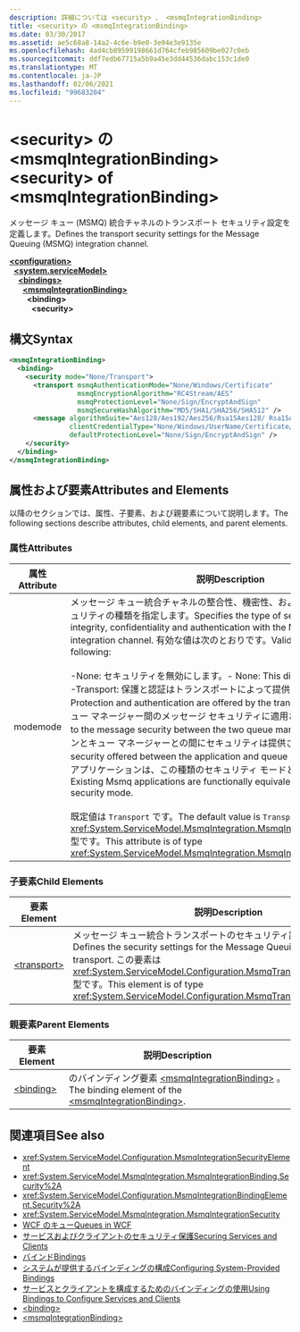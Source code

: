 ```yaml
---
description: 詳細については <security> 、 <msmqIntegrationBinding>
title: <security> の <msmqIntegrationBinding>
ms.date: 03/30/2017
ms.assetid: ae5c68a8-14a2-4c6e-b9e0-3e94e3e9135e
ms.openlocfilehash: 4ad4cb89599198661d764cfeb985609be027c0eb
ms.sourcegitcommit: ddf7edb67715a5b9a45e3dd44536dabc153c1de0
ms.translationtype: MT
ms.contentlocale: ja-JP
ms.lasthandoff: 02/06/2021
ms.locfileid: "99683204"
---
```

# <a name="security-of-msmqintegrationbinding"></a><span data-ttu-id="ac230-103">\<security> の \<msmqIntegrationBinding></span><span class="sxs-lookup"><span data-stu-id="ac230-103">\<security> of \<msmqIntegrationBinding></span></span>

<span data-ttu-id="ac230-104">メッセージ キュー (MSMQ) 統合チャネルのトランスポート セキュリティ設定を定義します。</span><span class="sxs-lookup"><span data-stu-id="ac230-104">Defines the transport security settings for the Message Queuing (MSMQ) integration channel.</span></span>  
  
[**\<configuration>**](../configuration-element.md)\
&nbsp;&nbsp;[**\<system.serviceModel>**](system-servicemodel.md)\
&nbsp;&nbsp;&nbsp;&nbsp;[**\<bindings>**](bindings.md)\
&nbsp;&nbsp;&nbsp;&nbsp;&nbsp;&nbsp;[**\<msmqIntegrationBinding>**](msmqintegrationbinding.md)\
&nbsp;&nbsp;&nbsp;&nbsp;&nbsp;&nbsp;&nbsp;&nbsp;**\<binding>**\
&nbsp;&nbsp;&nbsp;&nbsp;&nbsp;&nbsp;&nbsp;&nbsp;&nbsp;&nbsp;**\<security>**  
  
## <a name="syntax"></a><span data-ttu-id="ac230-105">構文</span><span class="sxs-lookup"><span data-stu-id="ac230-105">Syntax</span></span>  
  
```xml  
<msmqIntegrationBinding>
  <binding>
    <security mode="None/Transport">
      <transport msmqAuthenticationMode="None/Windows/Certificate"
                 msmqEncryptionAlgorithm="RC4Stream/AES"
                 msmqProtectionLevel="None/Sign/EncryptAndSign"
                 msmqSecureHashAlgorithm="MD5/SHA1/SHA256/SHA512" />
      <message algorithmSuite="Aes128/Aes192/Aes256/Rsa15Aes128/ Rsa15Aes256/TripleDes"
               clientCredentialType="None/Windows/UserName/Certificate/CardSpace"
               defaultProtectionLevel="None/Sign/EncryptAndSign" />
    </security>
  </binding>
</msmqIntegrationBinding>
```  
  
## <a name="attributes-and-elements"></a><span data-ttu-id="ac230-106">属性および要素</span><span class="sxs-lookup"><span data-stu-id="ac230-106">Attributes and Elements</span></span>  

 <span data-ttu-id="ac230-107">以降のセクションでは、属性、子要素、および親要素について説明します。</span><span class="sxs-lookup"><span data-stu-id="ac230-107">The following sections describe attributes, child elements, and parent elements.</span></span>  
  
### <a name="attributes"></a><span data-ttu-id="ac230-108">属性</span><span class="sxs-lookup"><span data-stu-id="ac230-108">Attributes</span></span>  
  
|<span data-ttu-id="ac230-109">属性</span><span class="sxs-lookup"><span data-stu-id="ac230-109">Attribute</span></span>|<span data-ttu-id="ac230-110">説明</span><span class="sxs-lookup"><span data-stu-id="ac230-110">Description</span></span>|  
|---------------|-----------------|  
|<span data-ttu-id="ac230-111">mode</span><span class="sxs-lookup"><span data-stu-id="ac230-111">mode</span></span>|<span data-ttu-id="ac230-112">メッセージ キュー統合チャネルの整合性、機密性、および認証を制御するセキュリティの種類を指定します。</span><span class="sxs-lookup"><span data-stu-id="ac230-112">Specifies the type of security that controls integrity, confidentiality and authentication with the Message Queuing integration channel.</span></span> <span data-ttu-id="ac230-113">有効な値は次のとおりです。</span><span class="sxs-lookup"><span data-stu-id="ac230-113">Valid values include the following:</span></span><br /><br /> <span data-ttu-id="ac230-114">-None: セキュリティを無効にします。</span><span class="sxs-lookup"><span data-stu-id="ac230-114">-   None: This disables security.</span></span><br /><span data-ttu-id="ac230-115">-Transport: 保護と認証はトランスポートによって提供されます。</span><span class="sxs-lookup"><span data-stu-id="ac230-115">-   Transport: Protection and authentication are offered by the transport.</span></span> <span data-ttu-id="ac230-116">これは、2 つのキュー マネージャー間のメッセージ セキュリティに適用されます。</span><span class="sxs-lookup"><span data-stu-id="ac230-116">This applies to the message security between the two queue managers.</span></span> <span data-ttu-id="ac230-117">アプリケーションとキュー マネージャーとの間にセキュリティは提供されません。</span><span class="sxs-lookup"><span data-stu-id="ac230-117">There is no security offered between the application and queue manager.</span></span> <span data-ttu-id="ac230-118">既存の Msmq アプリケーションは、この種類のセキュリティ モードと機能的に等価です。</span><span class="sxs-lookup"><span data-stu-id="ac230-118">Existing Msmq applications are functionally equivalent with this type of security mode.</span></span><br /><br /> <span data-ttu-id="ac230-119">既定値は `Transport` です。</span><span class="sxs-lookup"><span data-stu-id="ac230-119">The default value is `Transport`.</span></span> <span data-ttu-id="ac230-120">この属性は <xref:System.ServiceModel.MsmqIntegration.MsmqIntegrationSecurityMode> 型です。</span><span class="sxs-lookup"><span data-stu-id="ac230-120">This attribute is of type <xref:System.ServiceModel.MsmqIntegration.MsmqIntegrationSecurityMode>.</span></span>|  
  
### <a name="child-elements"></a><span data-ttu-id="ac230-121">子要素</span><span class="sxs-lookup"><span data-stu-id="ac230-121">Child Elements</span></span>  
  
|<span data-ttu-id="ac230-122">要素</span><span class="sxs-lookup"><span data-stu-id="ac230-122">Element</span></span>|<span data-ttu-id="ac230-123">説明</span><span class="sxs-lookup"><span data-stu-id="ac230-123">Description</span></span>|  
|-------------|-----------------|  
|[\<transport>](transport-of-msmqintegrationbinding.md)|<span data-ttu-id="ac230-124">メッセージ キュー統合トランスポートのセキュリティ設定を定義します。</span><span class="sxs-lookup"><span data-stu-id="ac230-124">Defines the security settings for the Message Queuing integration transport.</span></span> <span data-ttu-id="ac230-125">この要素は <xref:System.ServiceModel.Configuration.MsmqTransportSecurityElement> 型です。</span><span class="sxs-lookup"><span data-stu-id="ac230-125">This element is of type <xref:System.ServiceModel.Configuration.MsmqTransportSecurityElement>.</span></span>|  
  
### <a name="parent-elements"></a><span data-ttu-id="ac230-126">親要素</span><span class="sxs-lookup"><span data-stu-id="ac230-126">Parent Elements</span></span>  
  
|<span data-ttu-id="ac230-127">要素</span><span class="sxs-lookup"><span data-stu-id="ac230-127">Element</span></span>|<span data-ttu-id="ac230-128">説明</span><span class="sxs-lookup"><span data-stu-id="ac230-128">Description</span></span>|  
|-------------|-----------------|  
|[\<binding>](bindings.md)|<span data-ttu-id="ac230-129">のバインディング要素 [\<msmqIntegrationBinding>](msmqintegrationbinding.md) 。</span><span class="sxs-lookup"><span data-stu-id="ac230-129">The binding element of the [\<msmqIntegrationBinding>](msmqintegrationbinding.md).</span></span>|  
  
## <a name="see-also"></a><span data-ttu-id="ac230-130">関連項目</span><span class="sxs-lookup"><span data-stu-id="ac230-130">See also</span></span>

- <xref:System.ServiceModel.Configuration.MsmqIntegrationSecurityElement>
- <xref:System.ServiceModel.MsmqIntegration.MsmqIntegrationBinding.Security%2A>
- <xref:System.ServiceModel.Configuration.MsmqIntegrationBindingElement.Security%2A>
- <xref:System.ServiceModel.MsmqIntegration.MsmqIntegrationSecurity>
- [<span data-ttu-id="ac230-131">WCF のキュー</span><span class="sxs-lookup"><span data-stu-id="ac230-131">Queues in WCF</span></span>](../../../wcf/feature-details/queues-in-wcf.md)
- [<span data-ttu-id="ac230-132">サービスおよびクライアントのセキュリティ保護</span><span class="sxs-lookup"><span data-stu-id="ac230-132">Securing Services and Clients</span></span>](../../../wcf/feature-details/securing-services-and-clients.md)
- [<span data-ttu-id="ac230-133">バインド</span><span class="sxs-lookup"><span data-stu-id="ac230-133">Bindings</span></span>](../../../wcf/bindings.md)
- [<span data-ttu-id="ac230-134">システムが提供するバインディングの構成</span><span class="sxs-lookup"><span data-stu-id="ac230-134">Configuring System-Provided Bindings</span></span>](../../../wcf/feature-details/configuring-system-provided-bindings.md)
- [<span data-ttu-id="ac230-135">サービスとクライアントを構成するためのバインディングの使用</span><span class="sxs-lookup"><span data-stu-id="ac230-135">Using Bindings to Configure Services and Clients</span></span>](../../../wcf/using-bindings-to-configure-services-and-clients.md)
- [\<binding>](bindings.md)
- [\<msmqIntegrationBinding>](msmqintegrationbinding.md)

